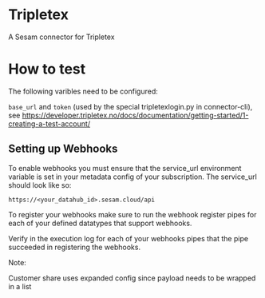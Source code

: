 # Tripletex
A Sesam connector for Tripletex

# How to test

The following varibles need to be configured:

`base_url` and `token` (used by the special tripletexlogin.py in connector-cli), see https://developer.tripletex.no/docs/documentation/getting-started/1-creating-a-test-account/

## Setting up Webhooks

To enable webhooks you must ensure that the service_url environment variable is set in your metadata config of your subscription. The service_url should look like so:

``https://<your_datahub_id>.sesam.cloud/api``

To register your webhooks make sure to run the webhook register pipes for each of your defined datatypes that support webhooks.

Verify in the execution log for each of your webhooks pipes that the pipe succeeded in registering the webhooks.

Note:

Customer share uses expanded config since payload needs to be wrapped in a list 